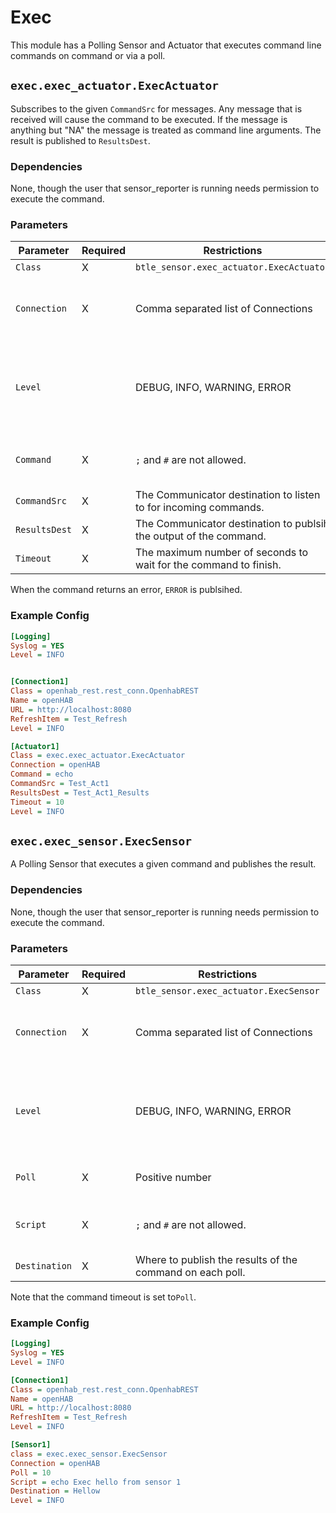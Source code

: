 # Exec

This module has a Polling Sensor and Actuator that executes command line commands on command or via a poll.

## `exec.exec_actuator.ExecActuator`

Subscribes to the given `CommandSrc` for messages.
Any message that is received will cause the command to be executed.
If the message is anything but "NA" the message is treated as command line arguments.
The result is published to `ResultsDest`.

### Dependencies

None, though the user that sensor_reporter is running needs permission to execute the command.

### Parameters

Parameter | Required | Restrictions | Purpose
-|-|-|-
`Class` | X | `btle_sensor.exec_actuator.ExecActuator` |
`Connection` | X | Comma separated list of Connections | Where the ON/OFF messages are published.
`Level` | | DEBUG, INFO, WARNING, ERROR | When provided, sets the logging level for the actuator.
`Command` | X | `;` and `#` are not allowed. | A valid command line command.
`CommandSrc` | X | The Communicator destination to listen to for incoming commands.
`ResultsDest` | X | The Communicator destination to publsih the output of the command.
`Timeout` | X | The maximum number of seconds to wait for the command to finish.

When the command returns an error, `ERROR` is publsihed.

### Example Config

```ini
[Logging]
Syslog = YES
Level = INFO


[Connection1]
Class = openhab_rest.rest_conn.OpenhabREST
Name = openHAB
URL = http://localhost:8080
RefreshItem = Test_Refresh
Level = INFO

[Actuator1]
Class = exec.exec_actuator.ExecActuator
Connection = openHAB
Command = echo
CommandSrc = Test_Act1
ResultsDest = Test_Act1_Results
Timeout = 10
Level = INFO
```

## `exec.exec_sensor.ExecSensor`

A Polling Sensor that executes a given command and publishes the result.

### Dependencies

None, though the user that sensor_reporter is running needs permission to execute the command.

### Parameters

Parameter | Required | Restrictions | Purpose
-|-|-|-
`Class` | X | `btle_sensor.exec_actuator.ExecSensor` |
`Connection` | X | Comma separated list of Connections | Where the ON/OFF messages are published.
`Level` | | DEBUG, INFO, WARNING, ERROR | When provided, sets the logging level for the sensor.
`Poll` | X | Positive number | How often to call the command
`Script` | X | `;` and `#` are not allowed. | A valid command line command.
`Destination` | X | Where to publish the results of the command on each poll.

Note that the command timeout is set to`Poll`.

### Example Config

```ini
[Logging]
Syslog = YES
Level = INFO

[Connection1]
Class = openhab_rest.rest_conn.OpenhabREST
Name = openHAB
URL = http://localhost:8080
RefreshItem = Test_Refresh
Level = INFO

[Sensor1]
class = exec.exec_sensor.ExecSensor
Connection = openHAB
Poll = 10
Script = echo Exec hello from sensor 1
Destination = Hellow
Level = INFO
```
